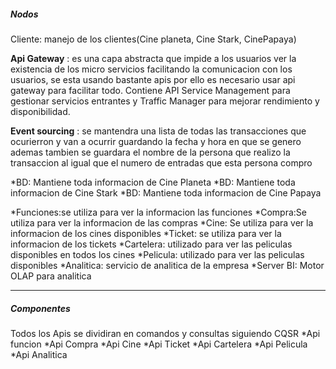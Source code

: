 ##### Nodos 

Cliente: manejo de los clientes(Cine planeta, Cine Stark, CinePapaya)

**Api Gateway** : es una capa abstracta que impide a los usuarios 
ver la existencia de los micro servicios facilitando la comunicacion con
los usuarios, se esta usando bastante apis por ello es necesario usar
api gateway para facilitar todo. Contiene API Service Management para 
gestionar servicios entrantes y Traffic Manager para mejorar rendimiento 
y disponibilidad.

**Event sourcing** : se mantendra una lista de todas las transacciones que
ocurierron y van a ocurrir guardando la fecha y hora en que se genero
ademas tambien se guardara el nombre de la persona que realizo la transaccion
al igual que el numero de entradas que esta persona compro

*BD: Mantiene toda informacion de Cine Planeta
*BD: Mantiene toda informacion de Cine Stark
*BD: Mantiene toda informacion de Cine Papaya

*Funciones:se utiliza para ver la informacion las funciones
*Compra:Se utiliza para ver la informacion de las compras 
*Cine: Se utiliza para ver la informacion de los cines disponibles
*Ticket: se utiliza para ver la informacion de los tickets
*Cartelera: utilizado para ver las peliculas disponibles en todos los cines
*Pelicula: utilizado para ver las peliculas disponibles
*Analitica: servicio de analitica de la empresa
*Server BI: Motor OLAP para analitica

---

##### Componentes

Todos los Apis se dividiran en comandos y consultas siguiendo CQSR
*Api funcion
*Api Compra
*Api Cine
*Api Ticket
*Api Cartelera
*Api Pelicula
*Api Analitica
